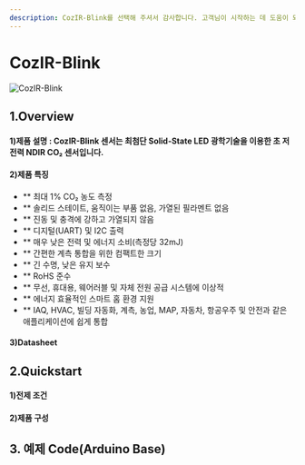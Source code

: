 ```yaml
---
description: CozIR-Blink를 선택해 주셔서 감사합니다. 고객님이 시작하는 데 도움이 되는 모든 문서를 제공하였습니다📜
---
```


# CozIR-Blink

![CozIR-Blink](../../.gitbook/assets/gss\_blink\_s.jpg)

## 1.Overview

#### 1)제품 설명 : CozIR-Blink 센서는 최첨단 Solid-State LED 광학기술을 이용한 초 저전력 NDIR CO₂ 센서입니다.

#### 2)제품 특징
* ** 최대 1% CO₂ 농도 측정
* ** 솔리드 스테이트, 움직이는 부품 없음, 가열된 필라멘트 없음
* ** 진동 및 충격에 강하고 가열되지 않음
* ** 디지털(UART) 및 I2C 출력
* ** 매우 낮은 전력 및 에너지 소비(측정당 32mJ)
* ** 간편한 계측 통합을 위한 컴팩트한 크기
* ** 긴 수명, 낮은 유지 보수
* ** RoHS 준수
* ** 무선, 휴대용, 웨어러블 및 자체 전원 공급 시스템에 이상적
* ** 에너지 효율적인 스마트 홈 환경 지원
* ** IAQ, HVAC, 빌딩 자동화, 계측, 농업, MAP, 자동차, 항공우주 및 안전과 같은 애플리케이션에 쉽게 통합

#### 3)Datasheet

## 2.Quickstart

#### 1)전제 조건

#### 2)제품 구성

## 3. 예제 Code(Arduino Base)
